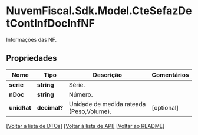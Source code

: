 # NuvemFiscal.Sdk.Model.CteSefazDetContInfDocInfNF
Informações das NF.

## Propriedades

Nome | Tipo | Descrição | Comentários
------------ | ------------- | ------------- | -------------
**serie** | **string** | Série. | 
**nDoc** | **string** | Número. | 
**unidRat** | **decimal?** | Unidade de medida rateada (Peso,Volume). | [optional] 

[[Voltar à lista de DTOs]](../README.md#documentation-for-models) [[Voltar à lista de API]](../README.md#documentation-for-api-endpoints) [[Voltar ao README]](../README.md)

